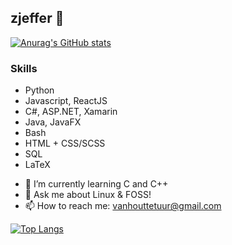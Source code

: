 ## zjeffer 👋

[![Anurag's GitHub stats](https://github-readme-stats.vercel.app/api?username=zjeffer&count_private=true&show_icons=true&theme=nord)](https://github.com/anuraghazra/github-readme-stats)

### Skills

* Python
* Javascript, ReactJS
* C#, ASP.NET, Xamarin
* Java, JavaFX
* Bash
* HTML + CSS/SCSS
* SQL
* LaTeX


- 🌱 I’m currently learning C and C++
- 💬 Ask me about Linux & FOSS!
- 📫 How to reach me: vanhouttetuur@gmail.com

[![Top Langs](https://github-readme-stats.vercel.app/api/top-langs/?username=zjeffer&layout=compact&theme=nord&langs_count=8)](https://github.com/anuraghazra/github-readme-stats)
